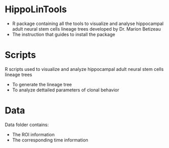 # HippoLinTools
- R package containing all the tools to visualize and analyse hippocampal adult neural stem cells lineage trees developed by Dr. Marion Betizeau
- The instruction that guides to install the package

# Scripts
R scripts used to visualize and analyze hippocampal adult neural stem cells lineage trees
- To generate the lineage tree 
- To analyze dettailed parameters of clonal behavior

# Data
Data folder contains: 
- The ROI information
- The corresponding time information

